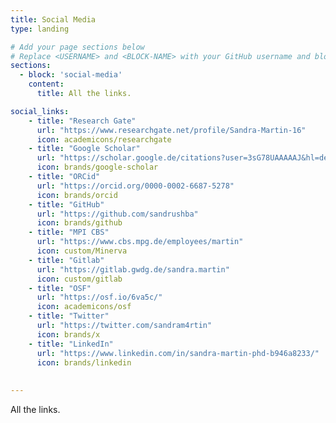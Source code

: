 ```yaml
---
title: Social Media
type: landing

# Add your page sections below
# Replace <USERNAME> and <BLOCK-NAME> with your GitHub username and block name, respectively.
sections:
  - block: 'social-media'
    content:
      title: All the links.

social_links:
    - title: "Research Gate"
      url: "https://www.researchgate.net/profile/Sandra-Martin-16"
      icon: academicons/researchgate
    - title: "Google Scholar"
      url: "https://scholar.google.de/citations?user=3sG78UAAAAAJ&hl=de"
      icon: brands/google-scholar  
    - title: "ORCid"
      url: "https://orcid.org/0000-0002-6687-5278"
      icon: brands/orcid
    - title: "GitHub"
      url: "https://github.com/sandrushba"
      icon: brands/github
    - title: "MPI CBS"
      url: "https://www.cbs.mpg.de/employees/martin"
      icon: custom/Minerva
    - title: "Gitlab"
      url: "https://gitlab.gwdg.de/sandra.martin"
      icon: custom/gitlab
    - title: "OSF"
      url: "https://osf.io/6va5c/"
      icon: academicons/osf
    - title: "Twitter"
      url: "https://twitter.com/sandram4rtin"
      icon: brands/x
    - title: "LinkedIn"
      url: "https://www.linkedin.com/in/sandra-martin-phd-b946a8233/"
      icon: brands/linkedin
    
 
---
```


All the links.

